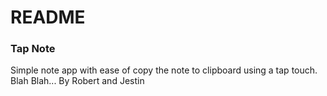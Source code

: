 # README #


### Tap Note ###

Simple note app with ease of copy the note to clipboard using a tap touch.
Blah Blah...
By
Robert and Jestin


